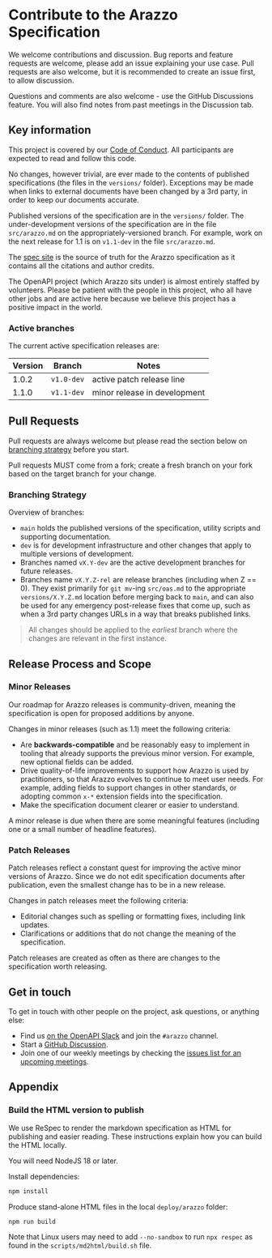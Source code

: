 # Contribute to the Arazzo Specification

We welcome contributions and discussion.
Bug reports and feature requests are welcome, please add an issue explaining your use case.
Pull requests are also welcome, but it is recommended to create an issue first, to allow discussion.

Questions and comments are also welcome - use the GitHub Discussions feature.
You will also find notes from past meetings in the Discussion tab.

## Key information

This project is covered by our [Code of Conduct](https://github.com/OAI/OpenAPI-Specification?tab=coc-ov-file#readme).
All participants are expected to read and follow this code.

No changes, however trivial, are ever made to the contents of published specifications (the files in the `versions/` folder).
Exceptions may be made when links to external documents have been changed by a 3rd party, in order to keep our documents accurate.

Published versions of the specification are in the `versions/` folder.
The under-development versions of the specification are in the file `src/arazzo.md` on the appropriately-versioned branch.
For example, work on the next release for 1.1 is on `v1.1-dev` in the file `src/arazzo.md`.

The [spec site](https://spec.openapis.org) is the source of truth for the Arazzo specification as it contains all the citations and author credits.

The OpenAPI project (which Arazzo sits under) is almost entirely staffed by volunteers.
Please be patient with the people in this project, who all have other jobs and are active here because we believe this project has a positive impact in the world.

### Active branches

The current active specification releases are:

| Version | Branch | Notes |
| ------- | ------ | ----- |
| 1.0.2 | `v1.0-dev` | active patch release line |
| 1.1.0 | `v1.1-dev` | minor release in development |

## Pull Requests

Pull requests are always welcome but please read the section below on [branching strategy](#branching-strategy) before you start.

Pull requests MUST come from a fork; create a fresh branch on your fork based on the target branch for your change.

### Branching Strategy

Overview of branches:

- `main` holds the published versions of the specification, utility scripts and supporting documentation.
- `dev` is for development infrastructure and other changes that apply to multiple versions of development.
- Branches named `vX.Y-dev` are the active development branches for future releases.
- Branches name `vX.Y.Z-rel` are release branches (including when Z == 0). They exist primarily for `git mv`-ing `src/oas.md` to the appropriate `versions/X.Y.Z.md` location before merging back to `main`, and can also be used for any emergency post-release fixes that come up, such as when a 3rd party changes URLs in a way that breaks published links.

> All changes should be applied to the _earliest_ branch where the changes are relevant in the first instance.

## Release Process and Scope

### Minor Releases

Our roadmap for Arazzo releases is community-driven, meaning the specification is open for proposed additions by anyone.

Changes in minor releases (such as 1.1) meet the following criteria:

- Are **backwards-compatible** and be reasonably easy to implement in tooling that already supports the previous minor version.
  For example, new optional fields can be added.
- Drive quality-of-life improvements to support how Arazzo is used by practitioners, so that Arazzo evolves to continue to meet user needs.
  For example, adding fields to support changes in other standards, or adopting common `x-*` extension fields into the specification.
- Make the specification document clearer or easier to understand.

A minor release is due when there are some meaningful features (including one or a small number of headline features).

### Patch Releases

Patch releases reflect a constant quest for improving the active minor versions of Arazzo.
Since we do not edit specification documents after publication, even the smallest change has to be in a new release.

Changes in patch releases meet the following criteria:

- Editorial changes such as spelling or formatting fixes, including link updates.
- Clarifications or additions that do not change the meaning of the specification.

Patch releases are created as often as there are changes to the specification worth releasing.

## Get in touch

To get in touch with other people on the project, ask questions, or anything else:

- Find us [on the OpenAPI Slack](https://communityinviter.com/apps/open-api/openapi) and join the `#arazzo` channel.
- Start a [GitHub Discussion](https://github.com/OAI/Arazzo-Specification/discussions/).
- Join one of our weekly meetings by checking the [issues list for an upcoming meetings](https://github.com/OAI/Arazzo-Specification/issues?q=is%3Aissue%20state%3Aopen%20label%3AHouse-keeping).

## Appendix

### Build the HTML version to publish

We use ReSpec to render the markdown specification as HTML for publishing and easier reading.
These instructions explain how you can build the HTML locally.

You will need NodeJS 18 or later.

Install dependencies:

```sh
npm install
```

Produce stand-alone HTML files in the local `deploy/arazzo` folder:

```sh
npm run build
```

Note that Linux users may need to add `--no-sandbox` to run `npx respec` as found in the `scripts/md2html/build.sh` file.
